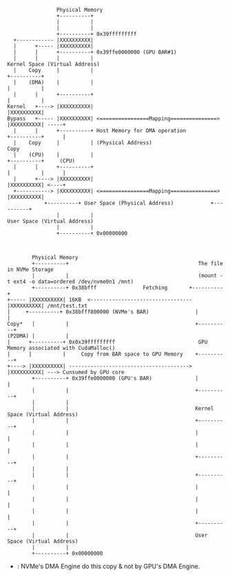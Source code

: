                     Physical Memory
                    +----------+
                    |          |
                    |          |
                    +----------+ 0x39fffffffff
      +------------ |XXXXXXXXXX|
      |      +----- |XXXXXXXXXX|
      |      |      +----------+ 0x39ffe0000000 (GPU BAR#1)
      |      |      |          |                                          Kernel Space (Virtual Address)
      |    Copy     |          |                                          +----------+
      |    (DMA)    |          |                                          |          |
      |      |      +----------+                                          |          | 
    Kernel   +----> |XXXXXXXXXX|                                          |XXXXXXXXXX|
    Bypass   +----- |XXXXXXXXXX| <================Mapping===============> |XXXXXXXXXX| -----+
      |      |      +----------+ Host Memory for DMA operation            +----------+      |
      |    Copy     |          | (Physical Address)                                        Copy
      |    (CPU)    |          |                                          +----------+     (CPU)
      |      |      +----------+                                          |          |      |
      |      +----> |XXXXXXXXXX|                                          |XXXXXXXXXX| <----+
      +-----------> |XXXXXXXXXX| <================Mapping===============> |XXXXXXXXXX|
	            +----------+ User Space (Physical Address)            +----------+
                    |          |                                          User Space (Virtual Address)
                    |          |
                    +----------+ 0x00000000



         	Physical Memory
          	+----------+                                          The file in NVMe Storage
          	|          |                                          (mount -t ext4 -o data=ordered /dev/nvme0n1 /mnt)
          	+----------+ 0x38bfff               Fetching       +----------+	  
	+----- |XXXXXXXXXX| 16KB  <--------------------------------- |XXXXXXXXXX| /mnt/test.txt
   	|     +----------+ 0x38bfff800000 (NVMe's BAR)               |          |
  	Copy*   |          |                                         +----------+
	(P2DMA) |          |                                           
   	|      +----------+ 0x0x39fffffffff                           GPU Memory associated with CudaMalloc()
   	|      |          |     Copy from BAR space to GPU Memory    +----------+
   	+----> |XXXXXXXXXX| ---------------------------------------> |XXXXXXXXXX| ---> Cunsumed by GPU core
        	+----------+ 0x39ffe0000000 (GPU's BAR)              |          |
          	|          |                                         +----------+
          	|          |
          	|          |                                         Kernel Space (Virtual Address)
          	|          |                                         +----------+
          	|          |                                         |          |
          	|          |                                         |          |
          	|          |                                         +----------+
          	|          |                                                      
          	|          |                                         +----------+
          	|          |                                         |          |
         	|          |                                         |          |
          	|          |                                         |          |
          	|          |                                         +----------+
          	|          |                                         User Space (Virtual Address)
          	|          |
          	+----------+ 0x00000000

   * : NVMe's DMA Engine do this copy & not by GPU's DMA Engine.
